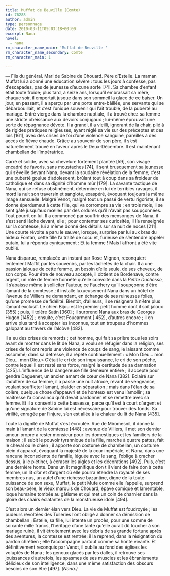 ```yaml
---
title: Muffat de Beuville (Comte)
id: 76288
author: admin
type: personnage
date: 2010-03-11T09:03:18+00:00
excerpt: Nana
novel:
  - nana
rm_character_name_main: 'Muffat de Beuville '
rm_character_name_secondary: Comte
rm_character_main: 1

---
```

— Fils du général. Mari de Sabine de Chouard. Père d’Estelle. La maman Muffat lui a donné une éducation sévère : tous les jours à confesse, pas d’escapades, pas de jeunesse d’aucune sorte [74]. Sa chambre d’enfant était toute froide; plus tard, à seize ans, lorsqu’il embrassait sa mère, chaque soir, il emportait jusque dans son sommeil la glace de ce baiser. Un jour, en passant, il a aperçu par une porte entre-bâillée, une servante qui se débarbouillait, et c’est l’unique souvenir qui l’ait troublé, de la puberté au mariage. Entré vierge dans la chambre nuptiale, il a trouvé chez sa femme une stricte obéissance aux devoirs conjugaux ; lui-même éprouvait une sorte de répugnance dévote. Il a grandi, il a vieilli, ignorant de la chair, plié à de rigides pratiques religieuses, ayant réglé sa vie sur des préceptes et des lois [161], avec des crises de foi d’une violence sanguine, pareilles à des accès de fièvre chaude. Grâce au souvenir de son père, il s’est naturellement trouvé en faveur après le Deux-Décembre. Il est maintenant chambellan de l’impératrice.

Carré et solide, avec sa chevelure fortement plantée [59], son visage encadré de favoris, sans moustaches [74], il sent brusquement sa jeunesse qui s’éveille devant Nana, devant la soudaine révélation de la femme; c’est une puberté goulue d’adolescent, brûlant tout à coup dans sa froideur de catholique et dans sa dignité d’homme mûr [179]. La savante tactique de Nana, qui se refuse obstinément, détermine en lui de terribles ravages, il mord la nuit son traversin et sanglote, exaspéré, évoquant toujours la même image sensuelle. Malgré Venot, malgré tout un passé de vertu rigoriste, il se donne éperdumeut à cette fille, qui va corrompre sa vie ; en trois mois, il se sent gâté jusqu’aux mœlles par des ordures qu’il n’avait pas soupçonnées. Tout pourrit en lui. Il a commencé par souffrir des mensonges de Nana, il s’est senti lâche devant, elle ; pour contenter ses curiosités, il l’a renseignée sur la comtesse, lui a même donné des détails sur sa nuit de noces [211]. Une courte révolte a paru le sauver, lorsque, surprise par lui aux bras du hideux Fontan, cette fille l’a traité de cocu et, furieuse de s’entendre appeler putain, lui a répondu cyniquement : Et ta femme ! Mais l’affront a été vite oublié.

Nana disparue, remplacée un instant par Rose Mignon, reconquiert lentement Maffit par les souvenirs, par les lâchetés de la chair. Il a une passion jalouse de cette femme, un besoin d’elle seule, de ses cheveux, de son corps. Pour être de nouveau accepté, il obtient de Bordenave, contre argent, un rôle de femme honnête qu’elle convoite dans la _Petite Duchesse,_ il s’abaisse même à solliciter l’auteur, ce Fauchery qu’il soupçonne d’être l’amant de la comtesse ; il installe luxueusement Nana dans un hôtel de l’avenue de Villiers ne demandant, en échange de ses ruineuses folies, qu’une promesse de fidélité. Bientôt, d’ailleurs, il se résignera à n’être plus l’amant exclusif. Le chien Bijou est le premier petit homme dont il soit jaloux [355] ; puis, il tolère Satin [360] ; il surprend Nana aux bras de Georges Hugon [1452] ; ensuite, c’est Foucarmont [ 452], d’autres encore ; il en arrive plus tard à accepter les inconnus, tout un troupeau d’hommes galopant au travers de l’alcôve [482].

Il a eu des crises de remords ; cet homme, qui fait sa prière tous les soirs avant de monter dans le lit de Nana, a voulu se réfugier dans la religion, ses crises de foi ont repris une violence de coups de sang, le laissant comme assommé; dans sa détresse, il a répété continuellement : « Mon Dieu&#8230; mon Dieu&#8230; mon Dieu.» C’était le cri de son impuissance, le cri de son péché, contre lequel il est resté sans force, malgré la certitude de sa damnation [425]. L’influence de la dangereuse fille demeure entière ; il accepte pour gendre Daguenet, un ancien amant de cœur de Nana [382]. Eclairé sur l’adultère de sa femme, il a passé une nuit atroce, rèvant de vengeance, voulant souffleter l’amant, plaider en séparation ; mais dans l’élan de sa colère, quelque chose d’appauvri et de honteux est venu l’amollir ; sa maîtresse l’a convaincu qu’il devait pardonner et se remettre avec sa femme. Et il a consenti à cette bassesse, parce qu’il est à court d’argent et qu’une signature de Sabine lui est nécessaire pour trouver des fonds. Sa virilité, enragée par l’injure, s’en est allée à la chaleur du lit de Nana [435].

Toute la dignité de Muffat s’est écroulée. Rue de Miromesnil, il donne la main à l’amant de la comtesse [448] ; avenue de Villiers, il met son dernier amour-propre à rester monsieur pour les domestiques et les familiers de la maison ; il subit le pouvoir tyrannique de la fille, marche à quatre pattes, fait le cheval ou le chien ; il apporte son costume de chambellan, un costume plein d’apparat, évoquant la majesté de la cour impériale, et Nana, dans une rancune inconsciente de famille, léguée avec le sang, l’oblige à cracher dessus, à le piétiner, à écraser les aigles et les décorations [492]. Puis, c’est une dernière honte. Dans un lit magnifique don t il vient de faire don à cette femme, un lit d’or et d’argent où elle pourra étendre la royauté de ses membres nus, un autel d’une richesse byzantine, digne de la toute-puissance de son sexe, Muffat, le petit Mufe comme elle l’appelle, surprend son beau-père, le vieux marquis de Chouard, épave comique et lamentable, loque humaine tombée au gâtisme et qui met un coin de charnier dans la gloire des chairs éclatantes de la monstrueuse idole [494].

C’est alors un dernier élan vers Dieu. La vie de Muffat est foudroyée ; les pudeurs révoltées des Tuileries l’ont obligé à donner sa démission de chambellan ; Estelle, sa fille, lui intente un procès, pour une somme de soixante mille francs, l’héritage d’une tante qu’elle aurait dû toucher à son mariage ruiné, il vit étroitement avec les débris de sa grande fortune après des aventures, la comtesse est rentrée; il la reprend, dans la résignation du pardon chrétien ; elle l’accompagne partout comme sa honte vivante. Et définitivement reconquis par Venot, il oublie au fond des églises les voluptés de Nana ; les genoux glacés par les dalles, il retrouve ses jouissances d’autrefois, les spasmes de ses muscles et les ébranlements délicieux de son intelligence, dans une même satisfaction des obscurs besoins de son être [497]. _(Nana.)_